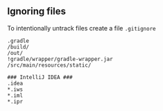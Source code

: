 ## Ignoring files

To intentionally untrack files create a file ``.gitignore``

```text
.gradle
/build/
/out/
!gradle/wrapper/gradle-wrapper.jar
/src/main/resources/static/

### IntelliJ IDEA ###
.idea
*.iws
*.iml
*.ipr

``` 